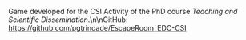 Game developed for the CSI Activity of the PhD course *Teaching and Scientific Dissemination*.\n\nGitHub: https://github.com/pgtrindade/EscapeRoom_EDC-CSI
